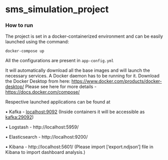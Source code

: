 # sms_simulation_project
### How to run

The project is set in a docker-containerized environment and can be easily launched using the command:

`docker-compose up` 

All the configurations are present in `app-config.yml`

It will automatically download all the base images and will launch the necessary services. A Docker daemon has to be running for it. 
Download the Docker Desktop from here:
https://www.docker.com/products/docker-desktop/
Please see here for more details - https://docs.docker.com/compose/ 

Respective launched applications can be found at

•	Kafka - <localhost:9092> (Inside containers it will be accessible as <kafka:29092>)

•	Logstash - http://localhost:5959/ 

•	Elasticsearch - http://localhost:9200/ 

•	Kibana - http://localhost:5601/ (Please import [‘export.ndjson’] file in Kibana to import dashboard analysis.)
